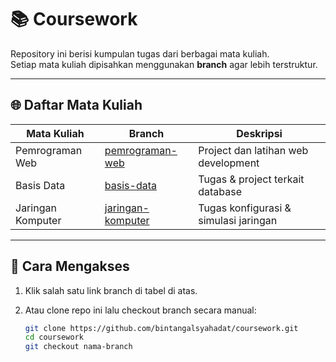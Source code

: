 # 📚 Coursework

Repository ini berisi kumpulan tugas dari berbagai mata kuliah.  
Setiap mata kuliah dipisahkan menggunakan **branch** agar lebih terstruktur.  

---

## 🌐 Daftar Mata Kuliah  

| Mata Kuliah                | Branch                                                                 | Deskripsi                     |
|-----------------------------|------------------------------------------------------------------------|---------------------------------------|
| Pemrograman Web             | [pemrograman-web](https://github.com/bintangalsyahadat/coursework/tree/pemrograman-web)                  | Project dan latihan web development   |
| Basis Data                  | [basis-data](https://github.com/bintangalsyahadat/coursework/tree/basis-data)      | Tugas & project terkait database      |
| Jaringan Komputer           | [jaringan-komputer](https://github.com/bintangalsyahadat/coursework/tree/jaringan-komputer)            | Tugas konfigurasi & simulasi jaringan |
---

## 🚀 Cara Mengakses  

1. Klik salah satu link branch di tabel di atas.  
2. Atau clone repo ini lalu checkout branch secara manual:  

   ```bash
   git clone https://github.com/bintangalsyahadat/coursework.git
   cd coursework
   git checkout nama-branch
   ```
